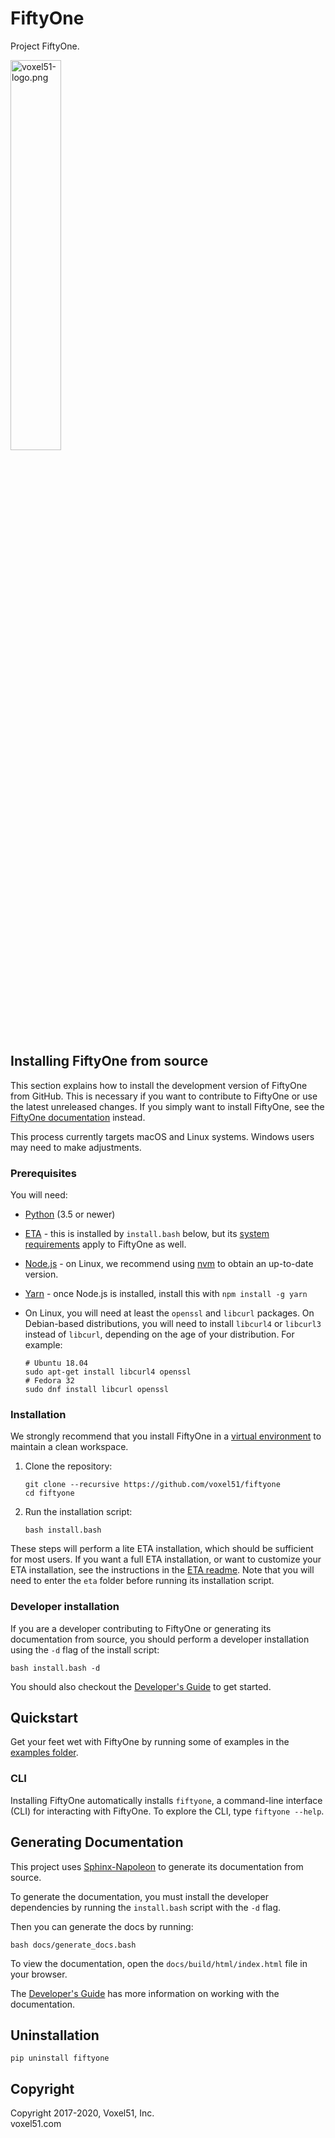 # FiftyOne

Project FiftyOne.

<img src="https://user-images.githubusercontent.com/3719547/74191434-8fe4f500-4c21-11ea-8d73-555edfce0854.png" alt="voxel51-logo.png" width="40%"/>

## Installing FiftyOne from source

This section explains how to install the development version of FiftyOne from
GitHub. This is necessary if you want to contribute to FiftyOne or use the
latest unreleased changes. If you simply want to install FiftyOne, see the
[FiftyOne documentation](https://voxel51.com/docs/fiftyone/getting_started/install.html)
instead.

This process currently targets macOS and Linux systems. Windows users may need
to make adjustments.

### Prerequisites

You will need:

-   [Python](https://www.python.org/) (3.5 or newer)
-   [ETA](https://github.com/voxel51/eta) - this is installed by `install.bash`
    below, but its
    [system requirements](https://github.com/voxel51/eta#local-installation)
    apply to FiftyOne as well.
-   [Node.js](https://nodejs.org/) - on Linux, we recommend using
    [nvm](https://github.com/nvm-sh/nvm) to obtain an up-to-date version.
-   [Yarn](https://yarnpkg.com/) - once Node.js is installed, install this with
    `npm install -g yarn`
-   On Linux, you will need at least the `openssl` and `libcurl` packages. On
    Debian-based distributions, you will need to install `libcurl4` or
    `libcurl3` instead of `libcurl`, depending on the age of your distribution.
    For example:

    ```shell
    # Ubuntu 18.04
    sudo apt-get install libcurl4 openssl
    # Fedora 32
    sudo dnf install libcurl openssl
    ```

### Installation

We strongly recommend that you install FiftyOne in a
[virtual environment](https://voxel51.com/docs/fiftyone/getting_started/virtualenv.html)
to maintain a clean workspace.

1. Clone the repository:

    ```shell
    git clone --recursive https://github.com/voxel51/fiftyone
    cd fiftyone
    ```

2. Run the installation script:

    ```shell
    bash install.bash
    ```

These steps will perform a lite ETA installation, which should be sufficient
for most users. If you want a full ETA installation, or want to customize your
ETA installation, see the instructions in the
[ETA readme](https://github.com/voxel51/eta/blob/develop/README.md). Note that
you will need to enter the `eta` folder before running its installation script.

### Developer installation

If you are a developer contributing to FiftyOne or generating its documentation
from source, you should perform a developer installation using the `-d` flag of
the install script:

```shell
bash install.bash -d
```

You should also checkout the
[Developer's Guide](https://github.com/voxel51/fiftyone/blob/develop/docs/dev_guide.md)
to get started.

## Quickstart

Get your feet wet with FiftyOne by running some of examples in the
[examples folder](https://github.com/voxel51/fiftyone/tree/develop/examples).

### CLI

Installing FiftyOne automatically installs `fiftyone`, a command-line interface
(CLI) for interacting with FiftyOne. To explore the CLI, type
`fiftyone --help`.

## Generating Documentation

This project uses
[Sphinx-Napoleon](https://pypi.python.org/pypi/sphinxcontrib-napoleon) to
generate its documentation from source.

To generate the documentation, you must install the developer dependencies by
running the `install.bash` script with the `-d` flag.

Then you can generate the docs by running:

```shell
bash docs/generate_docs.bash
```

To view the documentation, open the `docs/build/html/index.html` file in your
browser.

The
[Developer's Guide](https://github.com/voxel51/fiftyone/blob/develop/docs/dev_guide.md#Documentation)
has more information on working with the documentation.

## Uninstallation

```shell
pip uninstall fiftyone
```

## Copyright

Copyright 2017-2020, Voxel51, Inc.<br> voxel51.com
